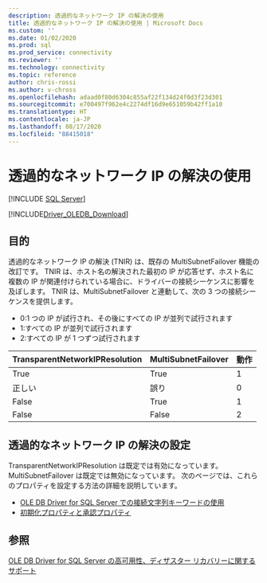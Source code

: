 ```yaml
---
description: 透過的なネットワーク IP の解決の使用
title: 透過的なネットワーク IP の解決の使用 | Microsoft Docs
ms.custom: ''
ms.date: 01/02/2020
ms.prod: sql
ms.prod_service: connectivity
ms.reviewer: ''
ms.technology: connectivity
ms.topic: reference
author: chris-rossi
ms.author: v-chross
ms.openlocfilehash: adaad0f80d6304c855af22f134d24f0d3f23d301
ms.sourcegitcommit: e700497f962e4c2274df16d9e651059b42ff1a10
ms.translationtype: HT
ms.contentlocale: ja-JP
ms.lasthandoff: 08/17/2020
ms.locfileid: "88415018"
---
```

# <a name="using-transparent-network-ip-resolution"></a>透過的なネットワーク IP の解決の使用
[!INCLUDE [SQL Server](../../../includes/applies-to-version/sql-asdb-asdbmi-asa-pdw.md)]

[!INCLUDE[Driver_OLEDB_Download](../../../includes/driver_oledb_download.md)]

## <a name="purpose"></a>目的
透過的なネットワーク IP の解決 (TNIR) は、既存の MultiSubnetFailover 機能の改訂です。 TNIR は、ホスト名の解決された最初の IP が応答せず、ホスト名に複数の IP が関連付けられている場合に、ドライバーの接続シーケンスに影響を及ぼします。 TNIR は、MultiSubnetFailover と連動して、次の 3 つの接続シーケンスを提供します。<br />
* 0:1 つの IP が試行され、その後にすべての IP が並列で試行されます
* 1:すべての IP が並列で試行されます
* 2:すべての IP が 1 つずつ試行されます

|TransparentNetworkIPResolution|MultiSubnetFailover|動作|
|--------|--------|--------|
|True|True|1|
|正しい|誤り|0|
|False|True|1|
|False|False|2|

## <a name="setting-transparent-network-ip-resolution"></a>透過的なネットワーク IP の解決の設定
TransparentNetworkIPResolution は既定では有効になっています。 MultiSubnetFailover は既定では無効になっています。 次のページでは、これらのプロパティを設定する方法の詳細を説明しています。 
- [OLE DB Driver for SQL Server での接続文字列キーワードの使用](..\applications\using-connection-string-keywords-with-oledb-driver-for-sql-server.md)
- [初期化プロパティと承認プロパティ](..\ole-db-data-source-objects\initialization-and-authorization-properties.md)

## <a name="see-also"></a>参照 
[OLE DB Driver for SQL Server の高可用性、ディザスター リカバリーに関するサポート](./oledb-driver-for-sql-server-support-for-high-availability-disaster-recovery.md)
